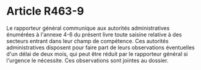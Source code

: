 # Article R463-9

Le rapporteur général communique aux autorités administratives énumérées à l'annexe 4-6 du présent livre toute saisine relative à des secteurs entrant dans leur champ de compétence. Ces autorités administratives disposent pour faire part de leurs observations éventuelles d'un délai de deux mois, qui peut être réduit par le rapporteur général si l'urgence le nécessite. Ces observations sont jointes au dossier.